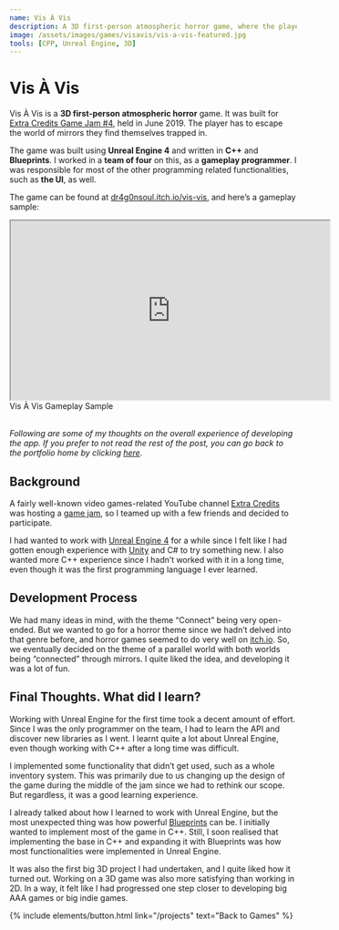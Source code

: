 ```yaml
---
name: Vis À Vis
description: A 3D first-person atmospheric horror game, where the player has to navigate through an insane asylum while trying to make sense of the weird phenomena happening around them.
image: /assets/images/games/visavis/vis-a-vis-featured.jpg
tools: [CPP, Unreal Engine, 3D]
---
```


# Vis À Vis

Vis À Vis is a **3D first-person atmospheric horror** game. It was built for [Extra Credits Game Jam #4](https://itch.io/jam/extra-credits-game-jam-4), held in June 2019. The player has to escape the world of mirrors they find themselves trapped in.

The game was built using **Unreal Engine 4** and written in **C++** and **Blueprints**. I worked in a **team of four** on this, as a **gameplay programmer**. I was responsible for most of the other programming related functionalities, such as **the UI**, as well.

The game can be found at [dr4g0nsoul.itch.io/vis-vis](https://dr4g0nsoul.itch.io/vis-vis), and here’s a gameplay sample:

<div class="row">
    <div class="col-sm mt-3 ratio ratio-16x9 center-block">
        <iframe width="560" height="315" src="https://www.youtube.com/embed/PKgSpOs31mg" title="Vis À Vis Gameplay Sample" allowfullscreen class="w-80 p-3"></iframe>
    </div>
</div>
<div class="text-center">
    Vis À Vis Gameplay Sample
</div>

<br/>

*Following are some of my thoughts on the overall experience of developing the app. If you prefer to not read the rest of the post, you can go back to the portfolio home by clicking [here](/projects).*


## Background

A fairly well-known video games-related YouTube channel [Extra Credits](https://www.youtube.com/extracredits) was hosting a [game jam](https://itch.io/jam/extra-credits-game-jam-4), so I teamed up with a few friends and decided to participate.

I had wanted to work with [Unreal Engine 4](https://www.unrealengine.com/en-US/) for a while since I felt like I had gotten enough experience with [Unity](https://unity.com/) and C# to try something new. I also wanted more C++ experience since I hadn’t worked with it in a long time, even though it was the first programming language I ever learned.

## Development Process

We had many ideas in mind, with the theme “Connect” being very open-ended. But we wanted to go for a horror theme since we hadn’t delved into that genre before, and horror games seemed to do very well on [itch.io](https://itch.io/). So, we eventually decided on the theme of a parallel world with both worlds being “connected” through mirrors. I quite liked the idea, and developing it was a lot of fun.

## Final Thoughts. What did I learn?

Working with Unreal Engine for the first time took a decent amount of effort. Since I was the only programmer on the team, I had to learn the API and discover new libraries as I went. I learnt quite a lot about Unreal Engine, even though working with C++ after a long time was difficult.

I implemented some functionality that didn’t get used, such as a whole inventory system. This was primarily due to us changing up the design of the game during the middle of the jam since we had to rethink our scope. But regardless, it was a good learning experience.

I already talked about how I learned to work with Unreal Engine, but the most unexpected thing was how powerful [Blueprints](https://docs.unrealengine.com/en-US/Engine/Blueprints/index.html) can be. I initially wanted to implement most of the game in C++. Still, I soon realised that implementing the base in C++ and expanding it with Blueprints was how most functionalities were implemented in Unreal Engine.

It was also the first big 3D project I had undertaken, and I quite liked how it turned out. Working on a 3D game was also more satisfying than working in 2D. In a way, it felt like I had progressed one step closer to developing big AAA games or big indie games.


<p class="text-center">
{% include elements/button.html link="/projects" text="Back to Games" %}
</p>